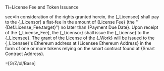 Ti=License Fee and Token Issuance

sec=In consideration of the rights granted herein, the {_Licensee} shall pay to the {_Licensor} a flat-fee in the amount of {License Fee} (the "{Def.License_Fee.target}") no later than {Payment Due Date}. Upon receipt of the {_License_Fee}, the {_Licensor} shall issue the {_License} to the {_Licensee}. The grant of the License of the {_Work} will be issued to the {_Licensee}'s Ethereum address at {Licensee Ethereum Address} in the form of one or more tokens relying on the smart contract found at {Smart Contract Address}.

=[G/Z/ol/Base]
